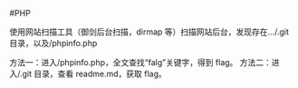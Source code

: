 #PHP

使用网站扫描工具（御剑后台扫描，dirmap 等）扫描网站后台，发现存在…/.git 目录，以及/phpinfo.php

方法一：进入/phpinfo.php，全文查找“falg”关键字，得到 flag。
方法二：进入/.git 目录，查看 readme.md，获取 flag。
